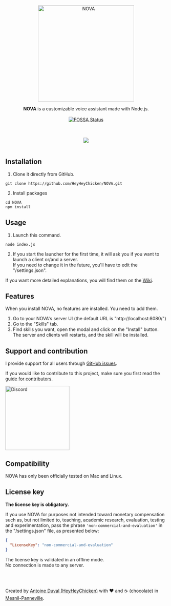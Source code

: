 <div align="center">
 
<img src="https://github.com/HeyHeyChicken/NOVA/blob/master/resources/github-logo.svg" alt="NOVA" width="300">

**NOVA** is a customizable voice assistant made with Node.js.<br>
<br>
[![FOSSA Status](https://app.fossa.io/api/projects/git%2Bgithub.com%2FHeyHeyChicken%2FNOVA.svg?type=shield)](https://app.fossa.io/projects/git%2Bgithub.com%2FHeyHeyChicken%2FNOVA?ref=badge_shield)
</div>
<br><br>
<div align="center">
<a href="//nova-assistant.com">
<img src="https://github.com/HeyHeyChicken/NOVA/blob/master/resources/screenshot.jpg">
</a>
</div>

<br>

## Installation

1) Clone it directly from GitHub.
```
git clone https://github.com/HeyHeyChicken/NOVA.git
```
2) Install packages
```
cd NOVA
npm install
```

## Usage

1) Launch this command.
```
node index.js
```
2) If you start the launcher for the first time, it will ask you if you want to launch a client or/and a server.<br/>
   If you need to change it in the future, you'll have to edit the "/settings.json".

If you want more detailed explanations, you will find them on the [Wiki](//github.com/HeyHeyChicken/NOVA/wiki).

## Features

When you install NOVA, no features are installed. You need to add them.<br/>
1) Go to your NOVA's server UI (the default URL is "http://localhost:8080/")
2) Go to the "Skills" tab.
3) Find skills you want, open the modal and click on the "Install" button.<br/>
   The server and clients will restarts, and the skill will be installed.

## Support and contribution

I provide support for all users through [GitHub issues](//github.com/HeyHeyChicken/NOVA/issues).

If you would like to contribute to this project, make sure you first read the [guide for contributors](//github.com/HeyHeyChicken/NOVA/blob/master/CONTRIBUTING.md).

<a href="//discord.gg/pkWbhDn" rel="nofollow"><img src="https://github.com/HeyHeyChicken/NOVA/blob/master/resources/join-us-discord.png" alt="Discord" width="200"></a><br/>

## Compatibility

NOVA has only been officially tested on Mac and Linux.

## License key

**The license key is obligatory.**

If you use NOVA for purposes not intended toward monetary compensation such as, but not limited to, teaching, academic research, evaluation, testing and experimentation, pass the phrase `'non-commercial-and-evaluation'` in the "/settings.json" file, as presented below:

```json
{
  "LicenseKey": "non-commercial-and-evaluation"
}
```

The license key is validated in an offline mode.<br/>
No connection is made to any server.<br/>

<br>
<br>

Created by [Antoine Duval (HeyHeyChicken)](//antoine.cuffel.fr) with ❤ and ☕ (chocolate) in [Mesnil-Panneville](//en.wikipedia.org/wiki/Mesnil-Panneville).
